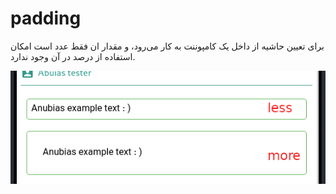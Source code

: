 # padding
برای تعیین حاشیه از داخل یک کامپوننت به کار می‌رود، و مقدار ان فقط عدد است امکان استفاده از درصد در آن وجود ندارد.

![alt text](../../assets/images/properties/padding.png)
